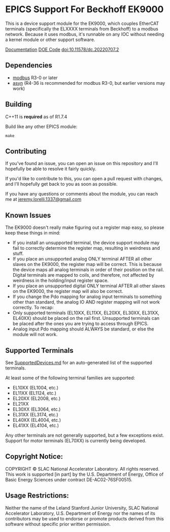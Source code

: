 # EPICS Support For Beckhoff EK9000

This is a device support module for the EK9000, which couples EtherCAT terminals (specifically the ELXXXX terminals from Beckhoff) to a modbus network.
Because it uses modbus, it's runnable on any IOC without needing a kernel module or other support software.

[Documentation](https://github.com/slaclab/epics-ek9000/wiki/Manual)
[DOE Code](https://www.osti.gov/doecode/biblio/75566)
[doi:10.11578/dc.20220707.2](https://doi.org/10.11578/dc.20220707.2)

## Dependencies

* [modbus](https://github.com/epics-modules/modbus) R3-0 or later
* [asyn](https://github.com/epics-modules/asyn) (R4-36 is recommended for modbus R3-0, but earlier versions may work)

## Building

C++11 is **required** as of R1.7.4

Build like any other EPICS module:
```
make
```

## Contributing

If you've found an issue, you can open an issue on this repository and I'll hopefully be able to resolve it fairly quickly.

If you'd like to contribute to this, you can open a pull request with changes, and I'll hopefully get back to you as soon as possible.

If you have any questions or comments about the module, you can reach me at jeremy.lorelli.1337@gmail.com

## Known Issues

The EK9000 doesn't really make figuring out a register map easy, so please keep these things in mind:

* If you install an unsupported terminal, the device support module may fail to correctly determine the register map, resulting in weirdness and stuff.
* If you place an unsupported analog ONLY terminal AFTER all other slaves on the EK9000, the register map will be correct. This is because the device maps all analog terminals in order of their position on the rail. Digital terminals are mapped to coils, and therefore, not affected by weirdness in the holding/input register space.
* If you place an unsupported digital ONLY terminal AFTER all other slaves on the EK9000, the register map will also be correct.
* If you change the Pdo mapping for analog input terminals to something other than standard, the analog IO AND register mapping will not work correctly.
To recap:
* Only supported terminals (EL10XX, EL11XX, EL20XX, EL30XX, EL31XX, EL40XX) should be placed on the rail first. Unsupported terminals can be placed after the ones you are trying to access through EPICS.
* Analog input Pdo mapping should ALWAYS be standard, or else the module will not work.

## Supported Terminals

See [SupportedDevices.md](SupportedDevices.md) for an auto-generated list of
the supported terminals.

At least some of the following terminal families are supported:

* EL10XX (EL1004, etc.)
* EL11XX (EL1124, etc.)
* EL20XX (EL2008, etc.)
* EL21XX
* EL30XX (EL3064, etc.)
* EL31XX (EL3174, etc.)
* EL40XX (EL4004, etc.)
* EL41XX (EL4104, etc.)

Any other terminals are not generally supported, but a few exceptions exist.
Support for motor terminals (EL70XX) is currently being developed.

## Copyright Notice:

COPYRIGHT © SLAC National Accelerator Laboratory. All rights reserved. This work is supported [in part] by the U.S. Department of Energy, Office of Basic Energy Sciences under contract DE-AC02-76SF00515.

## Usage Restrictions:

Neither the name of the Leland Stanford Junior University, SLAC National Accelerator Laboratory, U.S. Department of Energy nor the names of its contributors may be used to endorse or promote products derived from this software without specific prior written permission.


